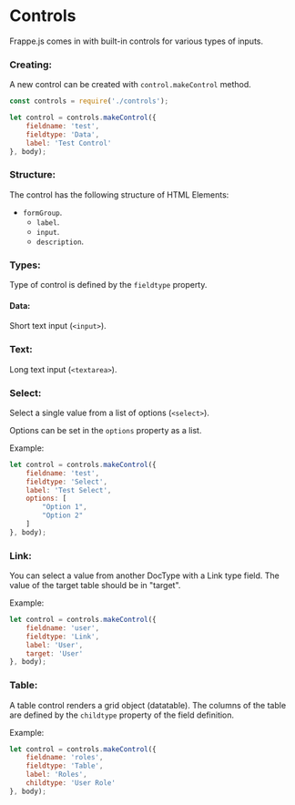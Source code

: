 # Controls

Frappe.js comes in with built-in controls for various types of inputs.

### Creating:

A new control can be created with `control.makeControl` method.

```js
const controls = require('./controls');

let control = controls.makeControl({
	fieldname: 'test',
	fieldtype: 'Data',
	label: 'Test Control'
}, body);
```

### Structure:

The control has the following structure of HTML Elements:

- `formGroup`.
	- `label`.
	- `input`.
	- `description`.

### Types:

Type of control is defined by the `fieldtype` property.

#### Data:

Short text input (`<input>`).

### Text:

Long text input (`<textarea>`).

### Select:

Select a single value from a list of options (`<select>`).

Options can be set in the `options` property as a list.

Example:

```js
let control = controls.makeControl({
	fieldname: 'test',
	fieldtype: 'Select',
	label: 'Test Select',
	options: [
		"Option 1",
		"Option 2"
	]
}, body);
```

### Link:

You can select a value from another DocType with a Link type field. The value of the target table should be in "target".

Example:

```js
let control = controls.makeControl({
	fieldname: 'user',
	fieldtype: 'Link',
	label: 'User',
	target: 'User'
}, body);
```

### Table:

A table control renders a grid object (datatable). The columns of the table are defined by the `childtype` property of the field definition.

Example:

```js
let control = controls.makeControl({
	fieldname: 'roles',
	fieldtype: 'Table',
	label: 'Roles',
	childtype: 'User Role'
}, body);
```
